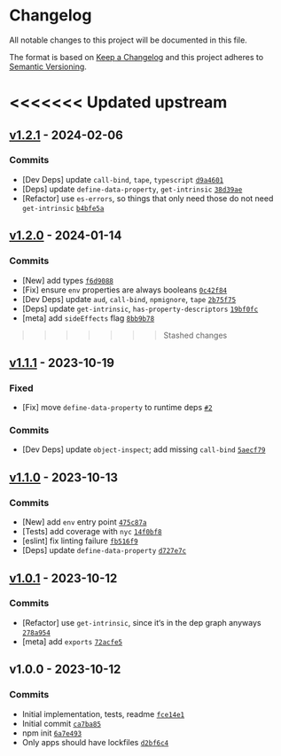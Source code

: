 # Changelog

All notable changes to this project will be documented in this file.

The format is based on [Keep a Changelog](https://keepachangelog.com/en/1.0.0/)
and this project adheres to [Semantic Versioning](https://semver.org/spec/v2.0.0.html).

<<<<<<< Updated upstream
=======
## [v1.2.1](https://github.com/ljharb/set-function-length/compare/v1.2.0...v1.2.1) - 2024-02-06

### Commits

- [Dev Deps] update `call-bind`, `tape`, `typescript` [`d9a4601`](https://github.com/ljharb/set-function-length/commit/d9a460199c4c1fa37da9ebe055e2c884128f0738)
- [Deps] update `define-data-property`, `get-intrinsic` [`38d39ae`](https://github.com/ljharb/set-function-length/commit/38d39aed13a757ed36211d5b0437b88485090c6b)
- [Refactor] use `es-errors`, so things that only need those do not need `get-intrinsic` [`b4bfe5a`](https://github.com/ljharb/set-function-length/commit/b4bfe5ae0953b906d55b85f867eca5e7f673ebf4)

## [v1.2.0](https://github.com/ljharb/set-function-length/compare/v1.1.1...v1.2.0) - 2024-01-14

### Commits

- [New] add types [`f6d9088`](https://github.com/ljharb/set-function-length/commit/f6d9088b9283a3112b21c6776e8bef6d1f30558a)
- [Fix] ensure `env` properties are always booleans [`0c42f84`](https://github.com/ljharb/set-function-length/commit/0c42f84979086389b3229e1b4272697fd352275a)
- [Dev Deps] update `aud`, `call-bind`, `npmignore`, `tape` [`2b75f75`](https://github.com/ljharb/set-function-length/commit/2b75f75468093a4bb8ce8ca989b2edd2e80d95d1)
- [Deps] update `get-intrinsic`, `has-property-descriptors` [`19bf0fc`](https://github.com/ljharb/set-function-length/commit/19bf0fc4ffaa5ad425acbfa150516be9f3b6263a)
- [meta] add `sideEffects` flag [`8bb9b78`](https://github.com/ljharb/set-function-length/commit/8bb9b78c11c621123f725c9470222f43466c01d0)

>>>>>>> Stashed changes
## [v1.1.1](https://github.com/ljharb/set-function-length/compare/v1.1.0...v1.1.1) - 2023-10-19

### Fixed

- [Fix] move `define-data-property` to runtime deps [`#2`](https://github.com/ljharb/set-function-length/issues/2)

### Commits

- [Dev Deps] update `object-inspect`; add missing `call-bind` [`5aecf79`](https://github.com/ljharb/set-function-length/commit/5aecf79e7d6400957a5d9bd9ac20d4528908ca18)

## [v1.1.0](https://github.com/ljharb/set-function-length/compare/v1.0.1...v1.1.0) - 2023-10-13

### Commits

- [New] add `env` entry point [`475c87a`](https://github.com/ljharb/set-function-length/commit/475c87aa2f59b700aaed589d980624ec596acdcb)
- [Tests] add coverage with `nyc` [`14f0bf8`](https://github.com/ljharb/set-function-length/commit/14f0bf8c145ae60bf14a026420a06bb7be132c36)
- [eslint] fix linting failure [`fb516f9`](https://github.com/ljharb/set-function-length/commit/fb516f93c664057138c53559ef63c8622a093335)
- [Deps] update `define-data-property` [`d727e7c`](https://github.com/ljharb/set-function-length/commit/d727e7c6c9a40d7bf26797694e500ea68741feea)

## [v1.0.1](https://github.com/ljharb/set-function-length/compare/v1.0.0...v1.0.1) - 2023-10-12

### Commits

- [Refactor] use `get-intrinsic`, since it‘s in the dep graph anyways [`278a954`](https://github.com/ljharb/set-function-length/commit/278a954a06cd849051c569ff7aee56df6798933e)
- [meta] add `exports` [`72acfe5`](https://github.com/ljharb/set-function-length/commit/72acfe5a0310071fb205a72caba5ecbab24336a0)

## v1.0.0 - 2023-10-12

### Commits

- Initial implementation, tests, readme [`fce14e1`](https://github.com/ljharb/set-function-length/commit/fce14e17586460e4f294405173be72b6ffdf7e5f)
- Initial commit [`ca7ba85`](https://github.com/ljharb/set-function-length/commit/ca7ba857c7c283f9d26e21f14e71cd388f2cb722)
- npm init [`6a7e493`](https://github.com/ljharb/set-function-length/commit/6a7e493927736cebcaf5c1a84e69b8e6b7b744d8)
- Only apps should have lockfiles [`d2bf6c4`](https://github.com/ljharb/set-function-length/commit/d2bf6c43de8a51b02a0aa53e8d62cb50c4a2b0da)
